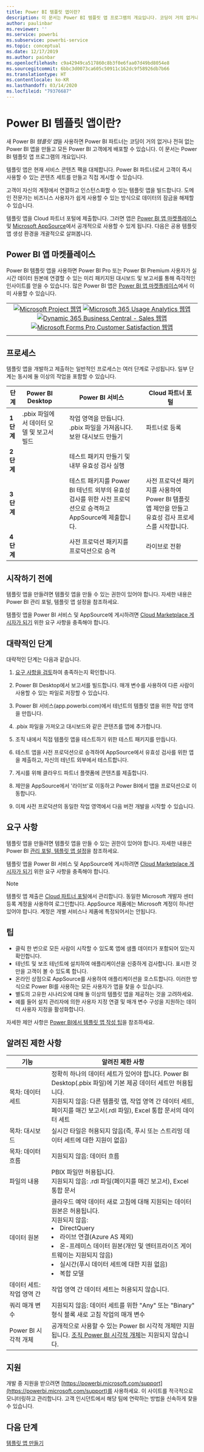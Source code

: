 ```yaml
---
title: Power BI 템플릿 앱이란?
description: 이 문서는 Power BI 템플릿 앱 프로그램의 개요입니다. 코딩이 거의 없거나 전혀 없는 Power BI 앱을 빌드하고 Power BI 고객에게 배포하는 방법을 알아봅니다.
author: paulinbar
ms.reviewer: ''
ms.service: powerbi
ms.subservice: powerbi-service
ms.topic: conceptual
ms.date: 12/17/2019
ms.author: painbar
ms.openlocfilehash: c9a42949ca517860c8b3f0e6faa07d49bd8054e8
ms.sourcegitcommit: 6bbc3d0073ca605c50911c162dc9f58926db7b66
ms.translationtype: HT
ms.contentlocale: ko-KR
ms.lasthandoff: 03/14/2020
ms.locfileid: "79376687"
---
```

# <a name="what-are-power-bi-template-apps"></a>Power BI 템플릿 앱이란?

새 Power BI *템플릿 앱*을 사용하면 Power BI 파트너는 코딩이 거의 없거나 전혀 없는 Power BI 앱을 만들고 모든 Power BI 고객에게 배포할 수 있습니다.  이 문서는 Power BI 템플릿 앱 프로그램의 개요입니다.

템플릿 앱은 현재 서비스 콘텐츠 팩을 대체합니다. Power BI 파트너로서 고객이 즉시 사용할 수 있는 콘텐츠 세트를 만들고 직접 게시할 수 있습니다.  

고객이 자신의 계정에서 연결하고 인스턴스화할 수 있는 템플릿 앱을 빌드합니다. 도메인 전문가는 비즈니스 사용자가 쉽게 사용할 수 있는 방식으로 데이터의 잠금을 해제할 수 있습니다.  

템플릿 앱을 Cloud 파트너 포털에 제출합니다. 그러면 앱은 [Power BI 앱 마켓플레이스](https://app.powerbi.com/getdata/services) 및 [Microsoft AppSource](https://appsource.microsoft.com/?product=power-bi)에서 공개적으로 사용할 수 있게 됩니다. 다음은 공용 템플릿 앱 생성 환경을 개괄적으로 살펴봅니다.

## <a name="power-bi-apps-marketplace"></a>Power BI 앱 마켓플레이스

Power BI 템플릿 앱을 사용하면 Power BI Pro 또는 Power BI Premium 사용자가 실시간 데이터 원본에 연결할 수 있는 미리 패키지된 대시보드 및 보고서를 통해 즉각적인 인사이트를 얻을 수 있습니다. 많은 Power BI 앱은 [Power BI 앱 마켓플레이스](https://app.powerbi.com/getdata/services)에서 이미 사용할 수 있습니다.

|  |
|     :---:      |
| [![Microsoft Project 웹앱](./media/service-template-apps-overview/project-web.png)](https://app.powerbi.com/groups/me/getapps/services/pbi_msprojectonline.pbi-microsoftprojectwebapp) [![Microsoft 365 Usage Analytics 웹앱](./media/service-template-apps-overview/microsoft365-usage-analytics.png)](https://app.powerbi.com/groups/me/getapps/services/cia_microsoft365.microsoft-365-usage-analytics) [![Dynamic 365 Business Central - Sales 웹앱](./media/service-template-apps-overview/dynamics-sales.png)](https://app.powerbi.com/groups/me/getapps/services/microsoftdynsmb.businesscentral_sales) [![Microsoft Forms Pro Customer Satisfaction 웹앱](./media/service-template-apps-overview/forms-pro.png)](https://app.powerbi.com/groups/me/getapps/services/msfp.formsprocustomersatisfaction) |
|  |

## <a name="process"></a>프로세스
템플릿 앱을 개발하고 제출하는 일반적인 프로세스는 여러 단계로 구성됩니다. 일부 단계는 동시에 둘 이상의 작업을 포함할 수 있습니다.


| 단계 | Power BI Desktop |  |Power BI 서비스  |  |Cloud 파트너 포털  |
|---|--------|--|---------|---------|---------|
| **1단계** | .pbix 파일에서 데이터 모델 및 보고서 빌드 |  | 작업 영역을 만듭니다. .pbix 파일을 가져옵니다. 보완 대시보드 만들기  |  | 파트너로 등록 |
| **2단계** |  |  | 테스트 패키지 만들기 및 내부 유효성 검사 실행        |  | |
| **3단계** | |  | 테스트 패키지를 Power BI 테넌트 외부의 유효성 검사를 위한 사전 프로덕션으로 승격하고 AppSource에 제출합니다.  |  | 사전 프로덕션 패키지를 사용하여 Power BI 템플릿 앱 제안을 만들고 유효성 검사 프로세스를 시작합니다. |
| **4단계** | |  | 사전 프로덕션 패키지를 프로덕션으로 승격 |  | 라이브로 전환 |

## <a name="before-you-begin"></a>시작하기 전에

템플릿 앱을 만들려면 템플릿 앱을 만들 수 있는 권한이 있어야 합니다. 자세한 내용은 Power BI 관리 포털, 템플릿 앱 설정을 참조하세요. 

템플릿 앱을 Power BI 서비스 및 AppSource에 게시하려면 [Cloud Marketplace 게시자가 되기](https://docs.microsoft.com/azure/marketplace/become-publisher) 위한 요구 사항을 충족해야 합니다.
 
## <a name="high-level-steps"></a>대략적인 단계

대략적인 단계는 다음과 같습니다. 

1. [요구 사항을 검토](#requirements)하여 충족하는지 확인합니다. 

2. Power BI Desktop에서 보고서를 빌드합니다. 매개 변수를 사용하여 다른 사람이 사용할 수 있는 파일로 저장할 수 있습니다. 

3. Power BI 서비스(app.powerbi.com)에서 테넌트의 템플릿 앱을 위한 작업 영역을 만듭니다. 

4. .pbix 파일을 가져오고 대시보드와 같은 콘텐츠를 앱에 추가합니다. 

5. 조직 내에서 직접 템플릿 앱을 테스트하기 위한 테스트 패키지를 만듭니다. 

6. 테스트 앱을 사전 프로덕션으로 승격하여 AppSource에서 유효성 검사를 위한 앱을 제출하고, 자신의 테넌트 외부에서 테스트합니다. 

7. 게시를 위해 클라우드 파트너 플랫폼에 콘텐츠를 제출합니다. 

8. 제안을 AppSource에서 '라이브'로 이동하고 Power BI에서 앱을 프로덕션으로 이동합니다.

9. 이제 사전 프로덕션의 동일한 작업 영역에서 다음 버전 개발을 시작할 수 있습니다. 

## <a name="requirements"></a>요구 사항

템플릿 앱을 만들려면 템플릿 앱을 만들 수 있는 권한이 있어야 합니다. 자세한 내용은 Power BI [관리 포털, 템플릿 앱 설정](service-admin-portal.md#template-apps-settings)을 참조하세요. 

템플릿 앱을 Power BI 서비스 및 AppSource에 게시하려면 [Cloud Marketplace 게시자가 되기](https://docs.microsoft.com/azure/marketplace/become-publisher) 위한 요구 사항을 충족해야 합니다.
 > [!NOTE] 
 > 템플릿 앱 제출은 [Cloud 파트너 포털](https://cloudpartner.azure.com)에서 관리합니다. 동일한 Microsoft 개발자 센터 등록 계정을 사용하여 로그인합니다. AppSource 제품에는 Microsoft 계정이 하나만 있어야 합니다. 계정은 개별 서비스나 제품에 특정되어서는 안됩니다.

## <a name="tips"></a>팁 

- 클릭 한 번으로 모든 사람이 시작할 수 있도록 앱에 샘플 데이터가 포함되어 있는지 확인합니다. 
- 테넌트 및 보조 테넌트에 설치하여 애플리케이션을 신중하게 검사합니다. 표시한 것만을 고객이 볼 수 있도록 합니다. 
- 온라인 상점으로 AppSource를 사용하여 애플리케이션을 호스트합니다. 이러한 방식으로 Power BI를 사용하는 모든 사용자가 앱을 찾을 수 있습니다. 
- 별도의 고유한 시나리오에 대해 둘 이상의 템플릿 앱을 제공하는 것을 고려하세요. 
- 예를 들어 설치 관리자에 의한 사용자 지정 연결 및 매개 변수 구성을 지원하는 데이터 사용자 지정을 활성화합니다.

자세한 제안 사항은 [Power BI에서 템플릿 앱 작성 팁](service-template-apps-tips.md)을 참조하세요.

## <a name="known-limitations"></a>알려진 제한 사항

| 기능 | 알려진 제한 사항 |
|---------|---------|
|목차:  데이터 세트   | 정확히 하나의 데이터 세트가 있어야 합니다. Power BI Desktop(.pbix 파일)에 기본 제공 데이터 세트만 허용됩니다. <br>지원되지 않음: 다른 템플릿 앱, 작업 영역 간 데이터 세트, 페이지를 매긴 보고서(.rdl 파일), Excel 통합 문서의 데이터 세트 |
|목차: 대시보드 | 실시간 타일은 허용되지 않음(즉, 푸시 또는 스트리밍 데이터 세트에 대한 지원이 없음) |
|목차: 데이터 흐름 | 지원되지 않음: 데이터 흐름 |
|파일의 내용 | PBIX 파일만 허용됩니다. <br>지원되지 않음: .rdl 파일(페이지를 매긴 보고서), Excel 통합 문서   |
| 데이터 원본 | 클라우드 예약 데이터 새로 고침에 대해 지원되는 데이터 원본은 허용됩니다. <br>지원되지 않음: <li> DirectQuery</li><li>라이브 연결(Azure AS 제외)</li> <li>온-프레미스 데이터 원본(개인 및 엔터프라이즈 게이트웨이는 지원되지 않음)</li> <li>실시간(푸시 데이터 세트에 대한 지원 없음)</li> <li>복합 모델</li></ul> |
| 데이터 세트: 작업 영역 간 | 작업 영역 간 데이터 세트는 허용되지 않습니다.  |
| 쿼리 매개 변수 | 지원되지 않음: 데이터 세트를 위한 "Any" 또는 "Binary" 형식 블록 새로 고침 작업의 매개 변수 |
| Power BI 시각적 개체 | 공개적으로 사용할 수 있는 Power BI 시각적 개체만 지원됩니다. [조직 Power BI 시각적 개체](developer/visuals/power-bi-custom-visuals-organization.md)는 지원되지 않습니다. |

## <a name="support"></a>지원
개발 중 지원을 받으려면 [https://powerbi.microsoft.com/support](https://powerbi.microsoft.com/support)를 사용하세요. 이 사이트를 적극적으로 모니터링하고 관리합니다. 고객 인시던트에서 해당 팀에 연락하는 방법을 신속하게 찾을 수 있습니다.

## <a name="next-steps"></a>다음 단계

[템플릿 앱 만들기](service-template-apps-create.md)
